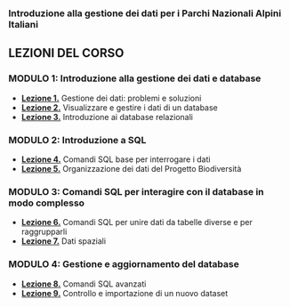 ### Introduzione alla gestione dei dati per i Parchi Nazionali Alpini Italiani
## LEZIONI DEL CORSO

### MODULO 1: Introduzione alla gestione dei dati e database  
* [**Lezione 1.**](https://github.com/feurbano/gestione_dati_parchi/blob/master/lezioni/lezione_01.md) Gestione dei dati: problemi e soluzioni
* [**Lezione 2.**](https://github.com/feurbano/gestione_dati_parchi/blob/master/lezioni/lezione_02.md) Visualizzare e gestire i dati di un database
* [**Lezione 3.**](https://github.com/feurbano/gestione_dati_parchi/blob/master/lezioni/lezione_03.md) Introduzione ai database relazionali

### MODULO 2: Introduzione a SQL
* [**Lezione 4.**](https://github.com/feurbano/gestione_dati_parchi/blob/master/lezioni/lezione_04.md) Comandi SQL base per interrogare i dati
* [**Lezione 5.**](https://github.com/feurbano/gestione_dati_parchi/blob/master/lezioni/lezione_05.md) Organizzazione dei dati del Progetto Biodiversità

### MODULO 3: Comandi SQL per interagire con il database in modo complesso
* [**Lezione 6.**](https://github.com/feurbano/gestione_dati_parchi/blob/master/lezioni/lezione_06.md) Comandi SQL per unire dati da tabelle diverse e per raggrupparli
* [**Lezione 7.**](https://github.com/feurbano/gestione_dati_parchi/blob/master/lezioni/lezione_07.md) Dati spaziali

### MODULO 4: Gestione e aggiornamento del database
* [**Lezione 8.**](https://github.com/feurbano/gestione_dati_parchi/blob/master/lezioni/lezione_8.md) Comandi SQL avanzati
* [**Lezione 9.**](https://github.com/feurbano/gestione_dati_parchi/blob/master/lezioni/lezione_9.md) Controllo e importazione di un nuovo dataset
